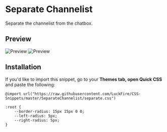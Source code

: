 # Separate Channelist
Separate the channelist from the chatbox. 

## Preview
![Preview](https://cdn.discordapp.com/attachments/738968109288914976/754477422056833054/unknown.png)
![Preview](https://cdn.discordapp.com/attachments/738968109288914976/754477854506614864/unknown.png)

## Installation
If you'd like to import this snippet, go to your  **Themes tab, open Quick CSS**  and paste the following:

	@import url("https://raw.githubusercontent.com/LuckFire/CSS-Snippets/master/SeparateChannelist/separate.css")
	
    :root {
        --border-radius: 15px 15px 0 0;
        --left-radius: 5px;
        --right-radius: 5px;
    }